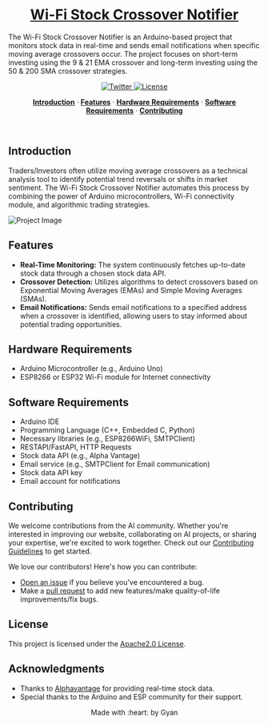 <a href="https://github.com/cybergeekgyan">
  <h1 align="center">Wi-Fi Stock Crossover Notifier</h1>
</a>

The Wi-Fi Stock Crossover Notifier is an Arduino-based project that monitors stock data in real-time and sends email notifications when specific moving average crossovers occur. The project focuses on short-term investing using the 9 & 21 EMA crossover and long-term investing using the 50 & 200 SMA crossover strategies.

<p align="center">
  <a href="https://twitter.com/cybergeekgyan">
    <img src="https://img.shields.io/twitter/follow/cybergeekgyan?style=flat&label=cybergeekgyan&logo=twitter&color=0bf&logoColor=fff" alt="Twitter" />
  </a>
  <a href="https://github.com/cybergeekgyan/Wi-Fi-Stock-Crossover-Notifier/blob/main/LICENSE.md">
    <img src="https://img.shields.io/github/license/cybergeekgyan/Wi-Fi-Stock-Crossover-Notifier?label=license&logo=github&color=f80&logoColor=fff" alt="License" />
  </a>
</p>

<p align="center">
  <a href="#introduction"><strong>Introduction</strong></a> ·
  <a href="#features"><strong>Features</strong></a> ·
  <a href="#hardware-requirements"><strong>Hardware Requirements</strong></a> ·
  <a href="#software-requirements"><strong>Software Requirements</strong></a> ·
  <a href="#contributing"><strong>Contributing</strong></a>
</p>
<br/>


## Introduction

Traders/Investors often utilize moving average crossovers as a technical analysis tool to identify potential trend reversals or shifts in market sentiment. The Wi-Fi Stock Crossover Notifier automates this process by combining the power of Arduino microcontrollers, Wi-Fi connectivity module, and algorithmic trading strategies.

![Project Image](link_to_project_image.jpg)

## Features

- **Real-Time Monitoring:** The system continuously fetches up-to-date stock data through a chosen stock data API.
- **Crossover Detection:** Utilizes algorithms to detect crossovers based on Exponential Moving Averages (EMAs) and Simple Moving Averages (SMAs).
- **Email Notifications:** Sends email notifications to a specified address when a crossover is identified, allowing users to stay informed about potential trading opportunities.

## Hardware Requirements

- Arduino Microcontroller (e.g., Arduino Uno)
- ESP8266 or ESP32 Wi-Fi module for Internet connectivity

## Software Requirements

- Arduino IDE
- Programming Language (C++, Embedded C, Python)
- Necessary libraries (e.g., ESP8266WiFi, SMTPClient)
- RESTAPI/FastAPI, HTTP Requests
- Stock data API (e.g., Alpha Vantage)
- Email service (e.g., SMTPClient for Email communication)
- Stock data API key
- Email account for notifications

<!---
## Setup

1. Connect the Arduino to your computer.
2. Install the required Arduino libraries and set up the Arduino IDE.
3. Configure the Wi-Fi module to connect to your Wi-Fi network.
4. Obtain a stock data API key and configure the code to fetch real-time stock data.
5. Set up an email account for sending notifications and configure the email settings in the code.

## Usage

1. Upload the Arduino sketch to the microcontroller.
2. Power on the Arduino and Wi-Fi module.
3. The system will start monitoring stock data and generate email notifications on crossovers.

## Configuration

- Adjust the stock symbols, moving average periods, and other parameters in the code.
- Ensure secure storage of sensitive information such as API keys and email credentials.

## BackTesting

- Test the system with historical data to validate crossover detection.
- Simulate trading scenarios to ensure proper functionality.

## Security Considerations

- Securely store API keys and email credentials.
- Regularly monitor and update the project for security patches.

-->

## Contributing

We welcome contributions from the AI community. Whether you're interested in improving our website, collaborating on AI projects, or sharing your expertise, we're excited to work together. Check out our [Contributing Guidelines](CONTRIBUTING.md) to get started.

We love our contributors! Here's how you can contribute:

- [Open an issue](https://github.com/cybergeekgyan/Wi-Fi-Stock-Crossover-Notifier/issues) if you believe you've encountered a bug.
- Make a [pull request](https://github.com/cybergeekgyan/Wi-Fi-Stock-Crossover-Notifier/pull) to add new features/make quality-of-life improvements/fix bugs.

## License

This project is licensed under the [Apache2.0 License](LICENSE).

## Acknowledgments

- Thanks to [Alphavantage]() for providing real-time stock data.
- Special thanks to the Arduino and ESP community for their support.

<p align="center">
Made with :heart: by Gyan <br>
</p>
